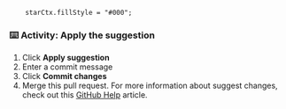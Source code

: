 ```suggestion
    starCtx.fillStyle = "#000";
```
### :keyboard: Activity: Apply the suggestion
1. Click **Apply suggestion**
2. Enter a commit message
3. Click **Commit changes**
4. Merge this pull request.
For more information about suggest changes, check out this [GitHub Help](https://help.github.com/articles/incorporating-feedback-in-your-pull-request) article.
